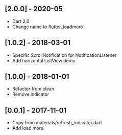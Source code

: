 ## [2.0.0] - 2020-05

* Dart 2.0
* Change name to flutter_loadmore

## [1.0.2] - 2018-03-01

* Specific ScrollNotification for NotificationListener
* Add horizontal ListView demo

## [1.0.0] - 2018-01-01

* Refactor from clean
* Remove indicator


## [0.0.1] - 2017-11-01

* Copy from materials/refresh_indicator.dart
* Add load more.

